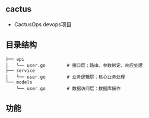 ## cactus
- CactusOps devops项目

## 目录结构
```
├── api
│   └── user.go        # 接口层：路由、参数绑定、响应处理
├── service
│   └── user.go        # 业务逻辑层：核心业务处理
└── models
    └── user.go        # 数据访问层：数据库操作
```
## 功能